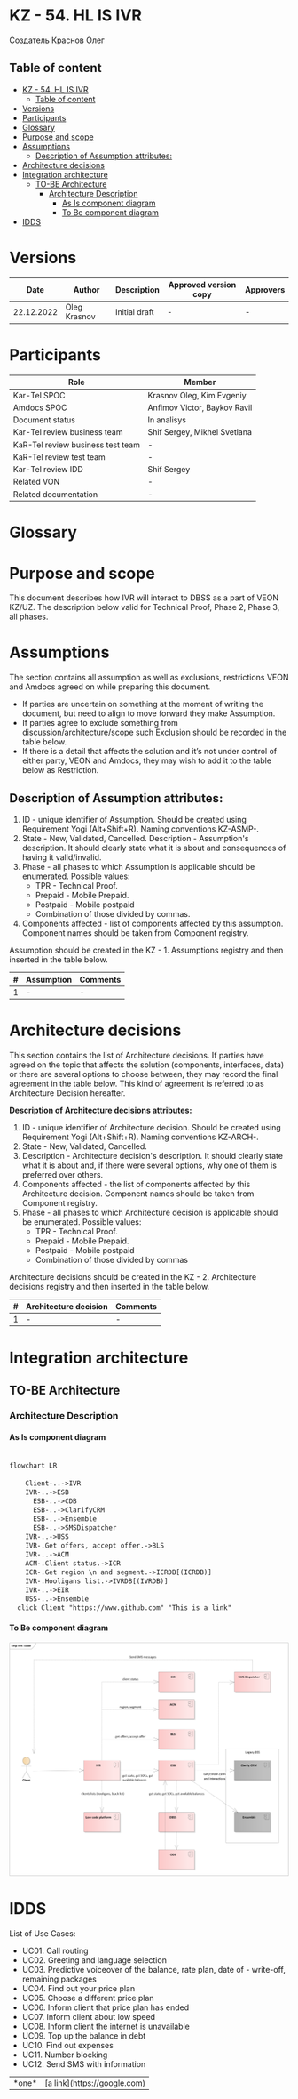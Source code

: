 # KZ - 54. HL IS IVR

Создатель Краснов Олег

## Table of content

- [KZ - 54. HL IS IVR](#kz---54-hl-is-ivr)
  - [Table of content](#table-of-content)
- [Versions](#versions)
- [Participants](#participants)
- [Glossary](#glossary)
- [Purpose and scope](#purpose-and-scope)
- [Assumptions](#assumptions)
  - [Description of Assumption attributes:](#description-of-assumption-attributes)
- [Architecture decisions](#architecture-decisions)
- [Integration architecture](#integration-architecture)
  - [TO-BE Architecture](#to-be-architecture)
    - [Architecture Description](#architecture-description)
      - [As Is component diagram](#as-is-component-diagram)
      - [To Be component diagram](#to-be-component-diagram)
- [IDDS](#idds)

# Versions

| Date       | Author       | Description   | Approved version copy | Approvers |
| ---------- | ------------ | ------------- | --------------------- | --------- |
| 22.12.2022 | Oleg Krasnov | Initial draft | -                     | -         |

# Participants

| Role                              | Member                       |
| --------------------------------- | ---------------------------- |
| Kar-Tel SPOC                      | Krasnov Oleg, Kim Evgeniy    |
| Amdocs SPOC                       | Anfimov Victor, Baykov Ravil |
| Document status                   | In analisys                  |
| Kar-Tel review business team      | Shif Sergey, Mikhel Svetlana |
| KaR-Tel review business test team | -                            |
| KaR-Tel review test team          | -                            |
| Kar-Tel review IDD                | Shif Sergey                  |
| Related VON                       | -                            |
| Related documentation             | -                            |

# Glossary

# Purpose and scope

This document describes how IVR will interact to DBSS as a part of VEON KZ/UZ. The description below valid for Technical Proof, Phase 2, Phase 3, all phases.

# Assumptions

The section contains all assumption as well as exclusions, restrictions VEON and Amdocs agreed on while preparing this document.

- If parties are uncertain on something at the moment of writing the document, but need to align to move forward they make Assumption.
- If parties agree to exclude something from discussion/architecture/scope such Exclusion should be recorded in the table below.
- If there is a detail that affects the solution and it’s not under control of either party, VEON and Amdocs, they may wish to add it to the table below as Restriction.

## Description of Assumption attributes:

1. ID - unique identifier of Assumption. Should be created using Requirement Yogi (Alt+Shift+R). Naming conventions KZ-ASMP-<SEQ>.
1. State - New, Validated, Cancelled.
   Description - Assumption's description. It should clearly state what it is about and consequences of having it valid/invalid.
1. Phase - all phases to which Assumption is applicable should be enumerated. Possible values:
   - TPR - Technical Proof.
   - Prepaid - Mobile Prepaid.
   - Postpaid - Mobile postpaid
   - Combination of those divided by commas.
1. Components affected - list of components affected by this assumption. Component names should be taken from Component registry.

Assumption should be created in the KZ - 1. Assumptions registry and then inserted in the table below.

| #   | Assumption | Comments |
| --- | ---------- | -------- |
| 1   | -          | -        |

# Architecture decisions

This section contains the list of Architecture decisions. If parties have agreed on the topic that affects the solution (components, interfaces, data) or there are several options to choose between, they may record the final agreement in the table below. This kind of agreement is referred to as Architecture Decision hereafter.

**Description of Architecture decisions attributes:**

1. ID - unique identifier of Architecture decision. Should be created using Requirement Yogi (Alt+Shift+R). Naming conventions KZ-ARCH-<SEQ>.
1. State - New, Validated, Cancelled.
1. Description - Architecture decision's description. It should clearly state what it is about and, if there were several options, why one of them is preferred over others.
1. Components affected - the list of components affected by this Architecture decision. Component names should be taken from Component registry.
1. Phase - all phases to which Architecture decision is applicable should be enumerated. Possible values:
   - TPR - Technical Proof.
   - Prepaid - Mobile Prepaid.
   - Postpaid - Mobile postpaid
   - Combination of those divided by commas

Architecture decisions should be created in the KZ - 2. Architecture decisions registry and then inserted in the table below.

| #   | Architecture decision | Comments |
| --- | --------------------- | -------- |
| 1   | -                     | -        |

# Integration architecture

## TO-BE Architecture

### Architecture Description

#### As Is component diagram

```mermaid

flowchart LR

    Client-..->IVR
    IVR-..->ESB
      ESB-..->CDB
      ESB-..->ClarifyCRM
      ESB-..->Ensemble
      ESB-..->SMSDispatcher
    IVR-..->USS
    IVR-.Get offers, accept offer.->BLS
    IVR-..->ACM
    ACM-.Client status.->ICR
    ICR-.Get region \n and segment.->ICRDB[(ICRDB)]
    IVR-.Hooligans list.->IVRDB[(IVRDB)]
    IVR-..->EIR
    USS-..->Ensemble
  click Client "https://www.github.com" "This is a link"
```

#### To Be component diagram

![Taco Tabs](images/component-diagram.png "Tacos")

# IDDS

List of Use Cases:

- UC01. Call routing
- UC02. Greeting and language selection
- UC03. Predictive voiceover of the balance, rate plan, date of - write-off, remaining packages
- UC04. Find out your price plan
- UC05. Choose a different price plan
- UC06. Inform client that price plan has ended
- UC07. Inform client about low speed
- UC08. Inform client the internet is unavailable
- UC09. Top up the balance in debt
- UC10. Find out expenses
- UC11. Number blocking
- UC12. Send SMS with information

[mkdnlink]: /idds/uc01-call-routing

<table>
<tr>
<td>*one*</td>
<td>[a link](https://google.com)</td>
</tr>
</table>
